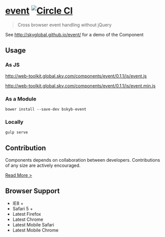 [event](http://skyglobal.github.io/event/) [![Circle CI](https://circleci.com/gh/skyglobal/event/tree/master.svg?style=svg)](https://circleci.com/gh/skyglobal/event/tree/master)
========================

> Cross browser event handling without jQuery

See http://skyglobal.github.io/event/ for a demo of the Component

## Usage

### As JS

http://web-toolkit.global.sky.com/components/event/0.1.1/js/event.js

http://web-toolkit.global.sky.com/components/event/0.1.1/js/event.min.js

### As a Module

`bower install --save-dev bskyb-event`

### Locally

`gulp serve`

## Contribution

Components depends on collaboration between developers. Contributions of any size are actively encouraged.

[Read More >](CONTRIBUTING.md)

## Browser Support

 * IE8 +
 * Safari 5 +
 * Latest Firefox
 * Latest Chrome
 * Latest Mobile Safari
 * Latest Mobile Chrome
